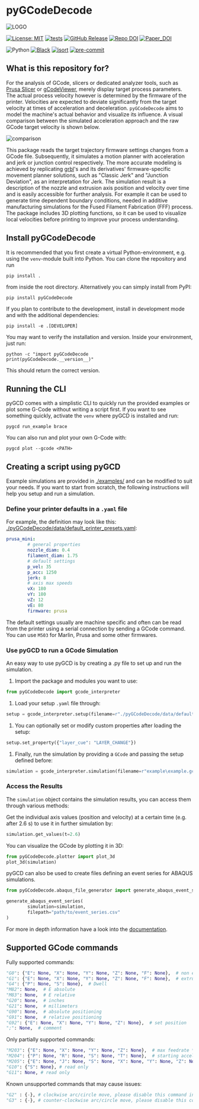 # pyGCodeDecode

![LOGO](https://media.githubusercontent.com/media/FAST-LB/pyGCodeDecode/main/logo.jpg)

[![License: MIT](https://img.shields.io/badge/License-MIT-yellow.svg)](https://opensource.org/licenses/MIT)
[![tests](https://github.com/FAST-LB/pyGCodeDecode/workflows/Tests/badge.svg)](https://github.com/FAST-LB/pyGCodeDecode/actions/workflows/tests.yaml)
[![GitHub Release](https://img.shields.io/github/release/FAST-LB/pyGCodeDecode.svg?style=flat)](https://github.com/FAST-LB/pyGCodeDecode/releases)
[![Repo DOI](https://zenodo.org/badge/DOI/10.5281/zenodo.12663658.svg)]( https://doi.org/10.5281/zenodo.12663658)
[![Paper_DOI](https://joss.theoj.org/papers/10.21105/joss.06465/status.svg)](https://doi.org/10.21105/joss.06465)

![Python](https://img.shields.io/pypi/pyversions/pygcodedecode.svg)
[![Black](https://img.shields.io/badge/code%20style-black-000000.svg)](https://black.readthedocs.io/en/stable/)
[![isort](https://img.shields.io/badge/isort-blue)](https://pycqa.github.io/isort/)
[![pre-commit](https://img.shields.io/badge/pre--commit-enabled-brightgreen?logo=pre-commit&logoColor=white)](https://github.com/pre-commit/pre-commit)

## What is this repository for?

For the analysis of GCode, slicers or dedicated analyzer tools, such as [Prusa Slicer][prusa_slicer] or [gCodeViewer][gcodeviewer], merely display target process parameters. The actual process velocity however is determined by the firmware of the printer. Velocities are expected to deviate significantly from the target velocity at times of acceleration and deceleration. `pyGCodeDecode` aims to model the machine's actual behavior and visualize its influence. A visual comparison between the simulated acceleration approach and the raw GCode target velocity is shown below.

![comparison](https://media.githubusercontent.com/media/FAST-LB/pyGCodeDecode/main/paper/comparison.png)

This package reads the target trajectory firmware settings changes from a GCode file. Subsequently, it simulates a motion planner with acceleration and jerk or junction control respectively. The more accurate modeling is achieved by replicating [grbl][grbl]'s and its derivatives' firmware-specific movement planner solutions, such as "Classic Jerk" and "Junction Deviation", as an interpretation for Jerk. The simulation result is a description of the nozzle and extrusion axis position and velocity over time and is easily accessible for further analysis. For example it can be used to generate time dependent boundary conditions, needed in additive manufacturing simulations for the Fused Filament Fabrication (FFF) process. The package includes 3D plotting functions, so it can be used to visualize local velocities before printing to improve your process understanding.

## Install pyGCodeDecode

It is recommended that you first create a virtual Python-environment, e.g. using the `venv`-module built into Python. You can  clone the repository and run

```shell
pip install .
```

from inside the root directory. Alternatively you can simply install from PyPI:

```shell
pip install pyGCodeDecode
```

If you plan to contribute to the development, install in development mode and with the additional dependencies:

```shell
pip install -e .[DEVELOPER]
```

You may want to verify the installation and version. Inside your environment, just run:

```shell
python -c "import pyGCodeDecode
print(pyGCodeDecode.__version__)"
```

This should return the correct version.

## Running the CLI

pyGCD comes with a simplistic CLI to quickly run the provided examples or plot some G-Code without writing a script first. If you want to see something quickly, activate the `venv` where pyGCD is installed and run:

```shell
pygcd run_example brace
```

You can also run and plot your own G-Code with:

```shell
pygcd plot --gcode <PATH>
```

## Creating a script using pyGCD

Example simulations are provided in [./examples/](https://github.com/FAST-LB/pyGCodeDecode/blob/main/pyGCodeDecode/examples/) and can be modified to suit your needs. If you want to start from scratch, the following instructions will help you setup and run a simulation.

### Define your printer defaults in a `.yaml` file

For example, the definition may look like this: [./pyGCodeDecode/data/default_printer_presets.yaml](https://github.com/FAST-LB/pyGCodeDecode/blob/main/pyGCodeDecode/data/default_printer_presets.yaml):

```yaml
prusa_mini:
        # general properties
        nozzle_diam: 0.4
        filament_diam: 1.75
        # default settings
        p_vel: 35
        p_acc: 1250
        jerk: 8
        # axis max speeds
        vX: 180
        vY: 180
        vZ: 12
        vE: 80
        firmware: prusa
```

The default settings usually are machine specific and often can be read from the printer using a serial connection by sending a GCode command. You can use `M503` for Marlin, Prusa and some other firmwares.

### Use pyGCD to run a GCode Simulation

An easy way to use pyGCD is by creating a .py file to set up and run the simulation.

1. Import the package and modules you want to use:

```python
from pyGCodeDecode import gcode_interpreter
```

1. Load your setup `.yaml` file through:

```python
setup = gcode_interpreter.setup(filename=r"./pyGCodeDecode/data/default_printer_presets.yaml", printer="prusa_mini")
```

1. You can optionally set or modify custom properties after loading the setup:

```python
setup.set_property({"layer_cue": "LAYER_CHANGE"})
```

1. Finally, run the simulation by providing a `GCode` and passing the setup defined before:

```python
simulation = gcode_interpreter.simulation(filename=r"example\example.gcode", initial_machine_setup=setup)
```

### Access the Results

The `simulation` object contains the simulation results, you can access them through various methods:

Get the individual axis values (position and velocity) at a certain time (e.g. after 2.6 s) to use it in further simulation by:

```python
simulation.get_values(t=2.6)
```

You can visualize the GCode by plotting it in 3D:

```python
from pyGCodeDecode.plotter import plot_3d
plot_3d(simulation)
```

pyGCD can also be used to create files defining an event series for ABAQUS simulations.

```python
from pyGCodeDecode.abaqus_file_generator import generate_abaqus_event_series

generate_abaqus_event_series(
        simulation=simulation,
        filepath="path/to/event_series.csv"
)
```

For more in depth information have a look into the [documentation](https://fast-lb.github.io/pyGCodeDecode/).

## Supported GCode commands

Fully supported commands:

```python
"G0": {"E": None, "X": None, "Y": None, "Z": None, "F": None},  # non extrusion move
"G1": {"E": None, "X": None, "Y": None, "Z": None, "F": None},  # extrusion move
"G4": {"P": None, "S": None},  # Dwell
"M82": None,  # E absolute
"M83": None,  # E relative
"G20": None,  # inches
"G21": None,  # millimeters
"G90": None,  # absolute positioning
"G91": None,  # relative positioning
"G92": {"E": None, "X": None, "Y": None, "Z": None},  # set position
";": None,  # comment
```

Only partially supported commands:

```python
"M203": {"E": None, "X": None, "Y": None, "Z": None},  # max feedrate *read only
"M204": {"P": None, "R": None, "S": None, "T": None},  # starting acceleration *P only
"M205": {"E": None, "J": None, "S": None, "X": None, "Y": None, "Z": None},  # advanced settings *X only
"G10": {"S": None}, # read only
"G11": None, # read only
```

Known unsupported commands that may cause issues:

```python
"G2" : {-}, # clockwise arc/circle move, please disable this command in your slicer's settings
"G3" : {-}, # counter-clockwise arc/circle move, please disable this command in your slicer's settings
```
 <!-- REFERENCES   -->
[prusa_slicer]: <https://github.com/prusa3d/PrusaSlicer> "Prusa Slicer"

[gcodeviewer]: <https://gcode.ws/> "gCodeViewer"

[grbl]: <https://github.com/grbl/grbl> "grbl"
